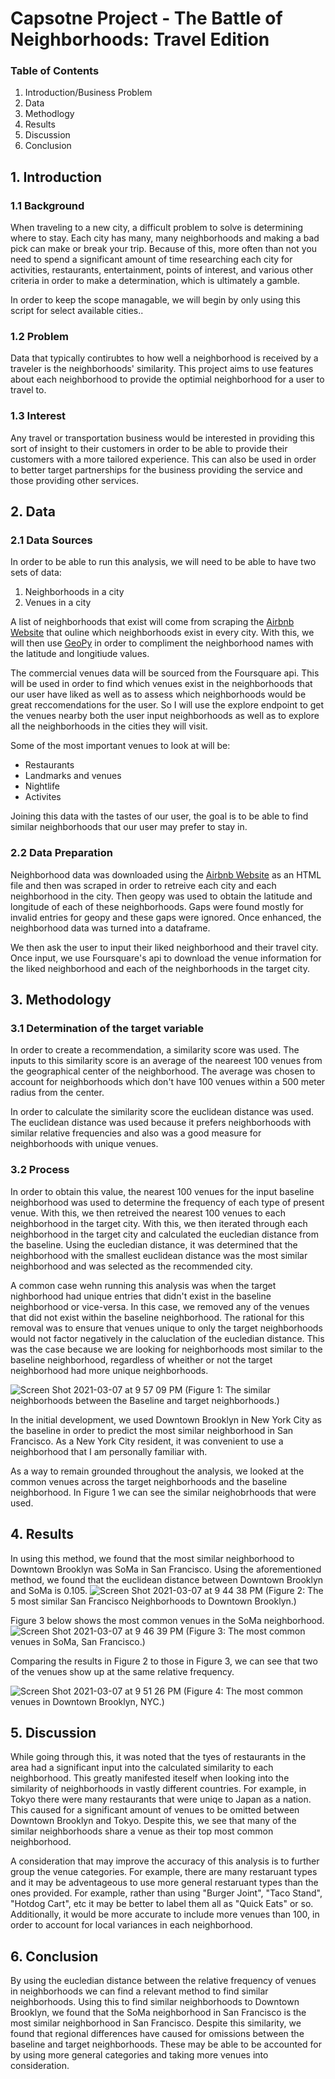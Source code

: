 # Capsotne Project - The Battle of Neighborhoods: Travel Edition

### Table of Contents
1. Introduction/Business Problem
2. Data
3. Methodlogy
4. Results
5. Discussion
6. Conclusion

## 1. Introduction
### 1.1 Background
When traveling to a new city, a difficult problem to solve is determining where to stay. Each city has many, many neighborhoods and making a bad pick can make or break your trip. Because of this, more often than not you need to spend a significant amount of time researching each city for activities, restaurants, entertainment, points of interest, and various other criteria in order to make a determination, which is ultimately a gamble.

In order to keep the scope managable, we will begin by only using this script for select available cities..

### 1.2 Problem
Data that typically contirubtes to how well a neighborhood is received by a traveler is the neighborhoods' similarity. This project aims to use features about each neighborhood to provide the optimial neighborhood for a user to travel to.

### 1.3 Interest
Any travel or transportation business would be interested in providing this sort of insight to their customers in order to be able to provide their customers with a more tailored experience. This can also be used in order to better target partnerships for the business providing the service and those providing other services.

## 2. Data
### 2.1 Data Sources
In order to be able to run this analysis, we will need to be able to have two sets of data:
1. Neighborhoods in a city
2. Venues in a city

A list of neighborhoods that exist will come from scraping the [Airbnb Website](https://www.airbnb.com/locations) that ouline which neighborhoods exist in every city. With this, we will then use [GeoPy](https://geopy.readthedocs.io/en/stable/) in order to compliment the neighborhood names with the latitude and longitiude values.

The commercial venues data  will be sourced from the Foursquare api. This will be used in order to find which venues exist in the neighborhoods that our user have liked as well as to assess which neighborhoods would be great reccomendations for the user. So I will use the explore endpoint to get the venues nearby both the user input neighborhoods as well as to explore all the neighborhoods in the cities they will visit.

Some of the most important venues to look at will be:
- Restaurants
- Landmarks and venues
- Nightlife
- Activites

Joining this data with the tastes of our user, the goal is to be able to find similar neighborhoods that our user may prefer to stay in.

### 2.2 Data Preparation
Neighborhood data was downloaded using the [Airbnb Website](https://www.airbnb.com/locations) as an HTML file and then was scraped in order to retreive each city and each neighborhood in the city. Then geopy was used to obtain the latitude and longitude of each of these neighborhoods. Gaps were found mostly for invalid entries for geopy and these gaps were ignored. Once enhanced, the neighborhood data was turned into a dataframe.

We then ask the user to input their liked neighborhood and their travel city. Once input, we use Foursquare's api to download the venue information for the liked neighborhood and each of the neighborhoods in the target city.

## 3. Methodology
### 3.1 Determination of the target variable
In order to create a recommendation, a similarity score was used. The inputs to this similarity score is an average of the neareest 100 venues from the geographical center of the neighborhood. The average was chosen to account for neighborhoods which don't have 100 venues within a 500 meter radius from the center.

In order to calculate the similarity score the euclidean distance was used. The euclidean distance was used because it prefers neighborhoods with similar relative frequencies and also was a good measure for neighborhoods with unique venues.

### 3.2 Process
In order to obtain this value, the nearest 100 venues for the input baseline neighborhood was used to determine the frequency of each type of present venue. With this, we then retreived the nearest 100 venues to each neighborhood in the target city. With this, we then iterated through each neighborhood in the target city and calculated the eucledian distance from the baseline. Using the eucledian distance, it was determined that the neighborhood with the smallest euclidean distance was the most similar neighborhood and was selected as the recommended city.

A common case wehn running this analysis was when the target nighborhood had unique entries that didn't exist in the baseline neighborhood or vice-versa. In this case, we removed any of the venues that did not exist within the baseline neighborhood. The rational for this removal was to ensure that venues unique to only the target neighborhoods would not factor negatively in the caluclation of the eucledian distance. This was the case because we are looking for neighborhoods most similar to the baseline neighborhood, regardless of wheither or not the target neighborhood had more unique neighborhoods.

![Screen Shot 2021-03-07 at 9 57 09 PM](https://user-images.githubusercontent.com/38566125/110269125-07a26200-7f91-11eb-82e0-fafa04e7427b.png)
(Figure 1: The similar neighborhoods between the Baseline and target neighborhoods.)

In the initial development, we used Downtown Brooklyn in New York City as the baseline in order to predict the most similar neighborhood in San Francisco. As a New York City resident, it was convenient to use a neighborhood that I am personally familiar with.

As a way to remain grounded throughout the analysis, we looked at the common venues across the target neighborhoods and the baseline neighborhood. In Figure 1 we can see the similar neighobrhoods that were used.

## 4. Results
In using this method, we found that the most similar neighborhood to Downtown Brooklyn was SoMa in San Francisco. Using the aforementioned method, we found that the euclidean distance between Downtown Brooklyn and SoMa is 0.105. ![Screen Shot 2021-03-07 at 9 44 38 PM](https://user-images.githubusercontent.com/38566125/110267756-70d4a600-7f8e-11eb-8c3d-45159d9e8fc7.png)
(Figure 2: The 5 most similar San Francisco Neighborhoods to Downtown Brooklyn.)

Figure 3 below shows the most common venues in the SoMa neighborhood.
![Screen Shot 2021-03-07 at 9 46 39 PM](https://user-images.githubusercontent.com/38566125/110268028-feb09100-7f8e-11eb-989c-42109b4cef92.png)
(Figure 3: The most common venues in SoMa, San Francisco.)

Comparing the results in Figure 2 to those in Figure 3, we can see that two of the venues show up at the same relative frequency.

![Screen Shot 2021-03-07 at 9 51 26 PM](https://user-images.githubusercontent.com/38566125/110268361-85656e00-7f8f-11eb-9a51-214ebb501f9c.png)
(Figure 4: The most common venues in Downtown Brooklyn, NYC.)

## 5. Discussion
While going through this, it was noted that the tyes of restaurants in the area had a significant input into the calculated similarity to each neighborhood. This greatly manifested iteself when looking into the similarity of neighborhoods in vastly different countries. For example, in Tokyo there were many restaurants that were uniqe to Japan as a nation. This caused for a significant amount of venues to be omitted between Downtown Brooklyn and Tokyo. Despite this, we see that many of the similar neighborhoods share a venue as their top most common neighborhood.

A consideration that may improve the accuracy of this analysis is to further group the venue categories. For example, there are many restaruant types and it may be adventageous to use more general restaruant types than the ones provided. For example, rather than using "Burger Joint", "Taco Stand", "Hotdog Cart", etc it may be better to label them all as "Quick Eats" or so. Additionally, it would be more accurate to include more venues than 100, in order to account for local variances in each neighborhood.

## 6. Conclusion
By using the eucledian distance between the relative frequency of venues in neighborhoods we can find a relevant method to find similar neighborhoods. Using this to find similar neighborhoods to Downtown Brooklyn, we found that the SoMa neighborhood in San Francisco is the most similar neighborhood in San Francisco. Despite this similarity, we found that regional differences have caused for omissions between the baseline and target neighborhoods. These may be able to be accounted for by using more general categories and taking more venues into consideration.

